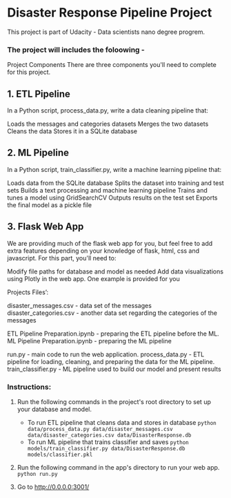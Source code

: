 # Disaster Response Pipeline Project
This project is part of Udacity - Data scientists nano degree progrem. 

### The project will includes the foloowing - 

Project Components
There are three components you'll need to complete for this project.

## 1. ETL Pipeline
In a Python script, process_data.py, write a data cleaning pipeline that:

Loads the messages and categories datasets
Merges the two datasets
Cleans the data
Stores it in a SQLite database
## 2. ML Pipeline
In a Python script, train_classifier.py, write a machine learning pipeline that:

Loads data from the SQLite database
Splits the dataset into training and test sets
Builds a text processing and machine learning pipeline
Trains and tunes a model using GridSearchCV
Outputs results on the test set
Exports the final model as a pickle file
## 3. Flask Web App
We are providing much of the flask web app for you, but feel free to add extra features depending on your knowledge of flask, html, css and javascript. For this part, you'll need to:

Modify file paths for database and model as needed
Add data visualizations using Plotly in the web app. One example is provided for you

Projects Files’:

disaster_messages.csv - data set of the messages  disaster_categories.csv - another data set regarding the categories of the messages

ETL Pipeline Preparation.ipynb - preparing the ETL pipeline before the ML. 
ML Pipeline Preparation.ipynb - preparing the ML pipeline


run.py - main code to run the web application. process_data.py - ETL pipeline for loading, cleaning, and preparing the data for the ML pipeline.
train_classifier.py - ML pipeline used to build our model and present results


### Instructions:
1. Run the following commands in the project's root directory to set up your database and model.

    - To run ETL pipeline that cleans data and stores in database
        `python data/process_data.py data/disaster_messages.csv data/disaster_categories.csv data/DisasterResponse.db`
    - To run ML pipeline that trains classifier and saves
        `python models/train_classifier.py data/DisasterResponse.db models/classifier.pkl`

2. Run the following command in the app's directory to run your web app.
    `python run.py`

3. Go to http://0.0.0.0:3001/
